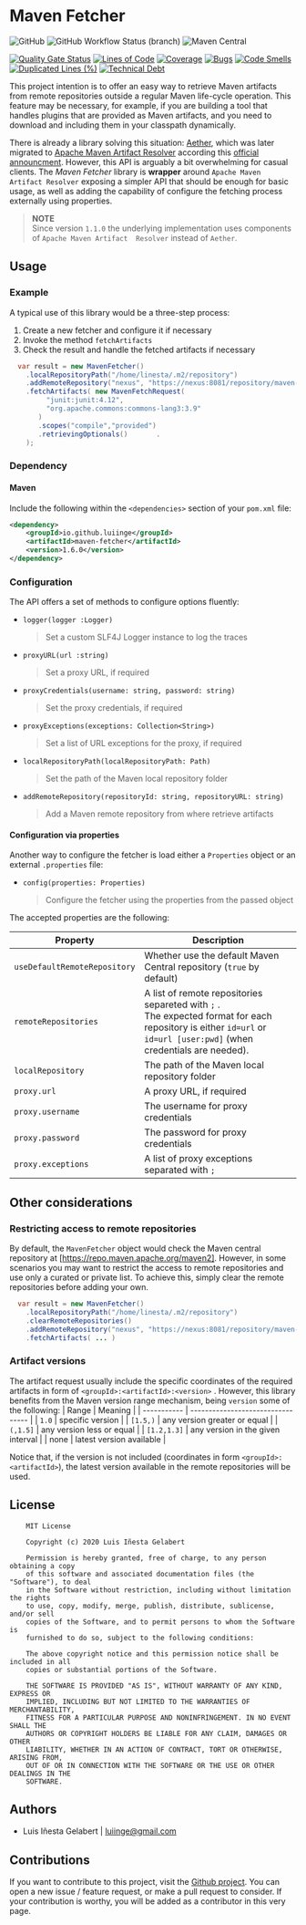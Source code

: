 Maven Fetcher
================================================================================

![GitHub](https://img.shields.io/github/license/luiinge/maven-fetcher?style=plastic)
![GitHub Workflow Status (branch)](https://img.shields.io/github/workflow/status/luiinge/maven-fetcher/quality%20check/master?style=plastic)
![Maven Central](https://img.shields.io/maven-central/v/io.github.luiinge/maven-fetcher?style=plastic)

[![Quality Gate Status](https://sonarcloud.io/api/project_badges/measure?project=luiinge_maven-fetcher&metric=alert_status)](https://sonarcloud.io/dashboard?id=luiinge_maven-fetcher)
[![Lines of Code](https://sonarcloud.io/api/project_badges/measure?project=luiinge_maven-fetcher&metric=ncloc)](https://sonarcloud.io/dashboard?id=luiinge_maven-fetcher)
[![Coverage](https://sonarcloud.io/api/project_badges/measure?project=luiinge_maven-fetcher&metric=coverage)](https://sonarcloud.io/dashboard?id=luiinge_maven-fetcher)
[![Bugs](https://sonarcloud.io/api/project_badges/measure?project=luiinge_maven-fetcher&metric=bugs)](https://sonarcloud.io/dashboard?id=luiinge_maven-fetcher)
[![Code Smells](https://sonarcloud.io/api/project_badges/measure?project=luiinge_maven-fetcher&metric=code_smells)](https://sonarcloud.io/dashboard?id=luiinge_maven-fetcher)
[![Duplicated Lines (%)](https://sonarcloud.io/api/project_badges/measure?project=luiinge_maven-fetcher&metric=duplicated_lines_density)](https://sonarcloud.io/dashboard?id=luiinge_maven-fetcher)
[![Technical Debt](https://sonarcloud.io/api/project_badges/measure?project=luiinge_maven-fetcher&metric=sqale_index)](https://sonarcloud.io/dashboard?id=luiinge_maven-maven-fetcher)



This project intention is to offer an easy way to retrieve Maven artifacts from remote repositories
outside a regular Maven life-cycle operation. This feature may be necessary, for example, if you are
building a tool that handles plugins that are provided as Maven artifacts, and you need to download
 and including them in your classpath dynamically.

There is already a library solving this situation: [Aether][1], which was later migrated to 
[Apache Maven Artifact Resolver][2] according this [official announcment](https://projects.eclipse.org/projects/technology.aether/reviews/termination-review). 
However, this API is arguably a bit overwhelming for casual clients. 
The *Maven Fetcher* library is **wrapper** around `Apache Maven Artifact Resolver` exposing
a simpler API that should be enough for basic usage, as well as adding the capability of configure
the fetching process externally using properties.

> **NOTE**  
> Since version `1.1.0` the underlying implementation uses components of `Apache Maven Artifact 
> Resolver` instead of `Aether`.

Usage
-----------------------------------------------------------------------------------------

### Example
A typical use of this library would be a three-step process:
1. Create a new fetcher and configure it if necessary
1. Invoke the method `fetchArtifacts`
1. Check the result and handle the fetched artifacts if necessary

```java
  var result = new MavenFetcher()
    .localRepositoryPath("/home/linesta/.m2/repository")
    .addRemoteRepository("nexus", "https://nexus:8081/repository/maven-releases")
    .fetchArtifacts( new MavenFetchRequest(
         "junit:junit:4.12",
         "org.apache.commons:commons-lang3:3.9"
       )
       .scopes("compile","provided")
       .retrievingOptionals()       .
    );
```

### Dependency

#### Maven
Include the following within the `<dependencies>` section of your `pom.xml` file:
```xml
<dependency>
    <groupId>io.github.luiinge</groupId>
    <artifactId>maven-fetcher</artifactId>
    <version>1.6.0</version>
</dependency>
```


### Configuration

The API offers a set of methods to configure options fluently:

- `logger(logger :Logger)`

  > Set a custom SLF4J Logger instance to log the traces

- `proxyURL(url :string)`

  > Set a proxy URL, if required

- `proxyCredentials(username: string, password: string)`

  > Set the proxy credentials, if required

- `proxyExceptions(exceptions: Collection<String>)`

  > Set a list of URL exceptions for the proxy, if required

- `localRepositoryPath(localRepositoryPath: Path)`

  > Set the path of the Maven local repository folder

- `addRemoteRepository(repositoryId: string, repositoryURL: string)`

  > Add a Maven remote repository from where retrieve artifacts

#### Configuration via properties

Another way to configure the fetcher is load either a `Properties` object or an external  `.properties` file:

- `config(properties: Properties)`

   >  Configure the fetcher using the properties from the passed object


The accepted properties are the following:

| Property                     | Description                                                                                                                                                              |
|------------------------------|--------------------------------------------------------------------------------------------------------------------------------------------------------------------------|
| `useDefaultRemoteRepository` | Whether use the default Maven Central repository (`true` by default)                                                                                                     |
| `remoteRepositories`         | A list of remote repositories separeted with `;` .<br/> The expected format for each repository is either `id=url` or `id=url [user:pwd]` (when credentials are needed). |
| `localRepository`            | The path of the Maven local repository folder                                                                                                                            |
| `proxy.url`                  | A proxy URL, if required                                                                                                                                                 |
| `proxy.username`             | The username for proxy credentials                                                                                                                                       |
| `proxy.password`             | The password for proxy credentials                                                                                                                                       |
| `proxy.exceptions`           | A list of proxy exceptions separated with `;`                                                                                                                            |


Other considerations
-----------------------------------------------------------------------------------------

### Restricting access to remote repositories
By default, the `MavenFetcher` object would check the Maven central repository at 
[https://repo.maven.apache.org/maven2]. However, in some scenarios you may want to 
restrict the access to remote repositories and use only a curated or private list.
To achieve this, simply clear the remote repositories before adding your own.

```java
  var result = new MavenFetcher()
    .localRepositoryPath("/home/linesta/.m2/repository")
    .clearRemoteRepositories()
    .addRemoteRepository("nexus", "https://nexus:8081/repository/maven-releases")
    .fetchArtifacts( ... )
```

### Artifact versions

The artifact request usually include the specific coordinates of the required artifacts 
in form of `<groupId>:<artifactId>:<version>` . However, this library benefits from the 
Maven version range mechanism, being `version` some of the following:
| Range       | Meaning                           |
| ----------- | --------------------------------- |
| `1.0`       | specific version                  |
| `[1.5,)`    | any version greater or equal      |
| `(,1.5]`    | any version less or equal         |
| `[1.2,1.3]` | any version in the given interval |
| none        | latest version available          |

Notice that, if the version is not included (coordinates in form `<groupId>:<artifactId>`),
the latest version available in the remote repositories will be used.




License
-----------------------------------------------------------------------------------------

```
    MIT License

    Copyright (c) 2020 Luis Iñesta Gelabert

    Permission is hereby granted, free of charge, to any person obtaining a copy
    of this software and associated documentation files (the "Software"), to deal
    in the Software without restriction, including without limitation the rights
    to use, copy, modify, merge, publish, distribute, sublicense, and/or sell
    copies of the Software, and to permit persons to whom the Software is
    furnished to do so, subject to the following conditions:

    The above copyright notice and this permission notice shall be included in all
    copies or substantial portions of the Software.

    THE SOFTWARE IS PROVIDED "AS IS", WITHOUT WARRANTY OF ANY KIND, EXPRESS OR
    IMPLIED, INCLUDING BUT NOT LIMITED TO THE WARRANTIES OF MERCHANTABILITY,
    FITNESS FOR A PARTICULAR PURPOSE AND NONINFRINGEMENT. IN NO EVENT SHALL THE
    AUTHORS OR COPYRIGHT HOLDERS BE LIABLE FOR ANY CLAIM, DAMAGES OR OTHER
    LIABILITY, WHETHER IN AN ACTION OF CONTRACT, TORT OR OTHERWISE, ARISING FROM,
    OUT OF OR IN CONNECTION WITH THE SOFTWARE OR THE USE OR OTHER DEALINGS IN THE
    SOFTWARE.
```


Authors
-----------------------------------------------------------------------------------------

- Luis Iñesta Gelabert  |  luiinge@gmail.com


Contributions
-----------------------------------------------------------------------------------------
If you want to contribute to this project, visit the
[Github project](https://github.com/luiinge/maven-fetcher). You can open a new issue / feature
request, or make a pull request to consider. If your contribution is worthy, you will be added
as a contributor in this very page.





[1]: <https://projects.eclipse.org/projects/technology.aether>
[2]: <https://maven.apache.org/resolver/>
